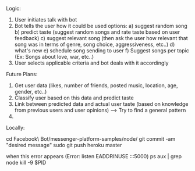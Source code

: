 Logic:
1) User initiates talk with bot
2) Bot tells the user how it could be used
	options:
	a) suggest random song
	b) predict taste (suggest random songs and rate taste based on user feedback)
	c) suggest relevant song (then ask the user how relevant that song was in terms of genre, song choice, aggressiveness, etc..)
	d) what's new
	e) schedule song sending to user
	f) Suggest songs per topic (Ex: Songs about love, war, etc..)
3) User selects applicable criteria and bot deals with it accordingly

Future Plans:
1) Get user data (likes, number of friends, posted music, location, age, gender, etc..)
2) Classify user based on this data and predict taste
3) Link between predicted data and actual user taste (based on knowledge from previous users and user opinions) --> Try to find a general pattern
4) 


Locally:

cd Facebook\ Bot/messenger-platform-samples/node/ 
git commit -am "desired message"
sudo git push heroku master


when this error appears (Error: listen EADDRINUSE :::5000)
	ps aux | grep node
	kill -9 $PID